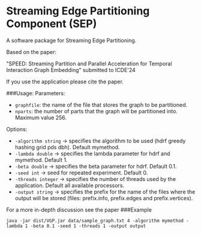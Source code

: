 # Streaming Edge Partitioning Component (SEP)
A software package for Streaming Edge Partitioning.

Based on the paper:

"SPEED: Streaming Partition and Parallel Acceleration for Temporal Interaction Graph Embedding" submitted to ICDE'24

If you use the application please cite the paper.

###Usage:
Parameters:
- `graphfile`: the name of the file that stores the graph to be partitioned.
- `nparts`: the number of parts that the graph will be partitioned into. Maximum value 256.

Options:
- `-algorithm string`  ->  specifies the algorithm to be used (hdrf greedy hashing grid pds dbh). Default mymethod.
- `-lambda double`  ->  specifies the lambda parameter for hdrf and mymethod. Default 1.
- `-beta double` ->  specifies the beta parameter for hdrf. Default 0.1.
- `-seed int` ->  seed for repeated experiment. Default 0.
- `-threads integer`  ->  specifies the number of threads used by the application. Default all available processors.
- `-output string`  ->  specifies the prefix for the name of the files where the output will be stored (files: prefix.info, prefix.edges and prefix.vertices).


For a more in-depth discussion see the paper
###Example

```
java -jar dist/VGP.jar data/sample_graph.txt 4 -algorithm mymethod -lambda 1 -beta 0.1 -seed 1 -threads 1 -output output  
```
